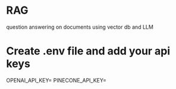 # RAG
question answering on documents using vector db and LLM


# Create .env file and add your api keys 
OPENAI_API_KEY=
PINECONE_API_KEY=
